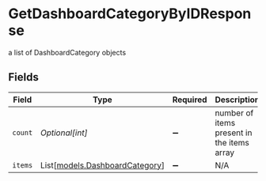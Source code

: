 # GetDashboardCategoryByIDResponse

a list of DashboardCategory objects


## Fields

| Field                                                            | Type                                                             | Required                                                         | Description                                                      |
| ---------------------------------------------------------------- | ---------------------------------------------------------------- | ---------------------------------------------------------------- | ---------------------------------------------------------------- |
| `count`                                                          | *Optional[int]*                                                  | :heavy_minus_sign:                                               | number of items present in the items array                       |
| `items`                                                          | List[[models.DashboardCategory](../models/dashboardcategory.md)] | :heavy_minus_sign:                                               | N/A                                                              |